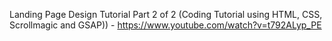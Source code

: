 Landing Page Design Tutorial Part 2 of 2 (Coding Tutorial using HTML, CSS, Scrollmagic and GSAP)) - https://www.youtube.com/watch?v=t792ALyp_PE